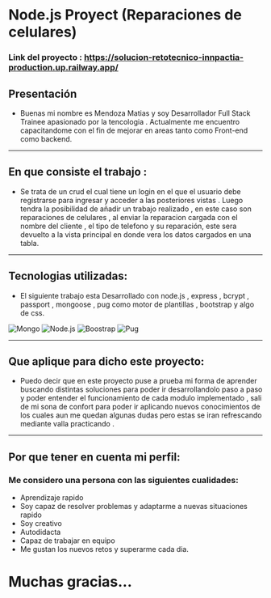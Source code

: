 # Node.js Proyect (Reparaciones de celulares)

### Link del proyecto : https://solucion-retotecnico-innpactia-production.up.railway.app/

## Presentación 

* Buenas mi nombre es Mendoza Matias y soy Desarrollador Full Stack Trainee apasionado por la tencologia . Actualmente me encuentro capacitandome con el fin de mejorar en areas tanto como Front-end como backend.
---
## En que consiste el trabajo :

* Se trata de un crud el cual tiene un login en el que el usuario debe registrarse para ingresar y acceder a las posteriores vistas . Luego tendra la posibilidad de añadir un trabajo realizado , en este caso son reparaciones de celulares , al enviar la reparacion cargada con el nombre del cliente , el tipo de telefono y su reparación, este sera devuelto a la vista principal en donde vera los datos cargados en una tabla.
---
## Tecnologias utilizadas:

* El siguiente trabajo esta Desarrollado con node.js , express , bcrypt , passport , mongoose , pug como motor de plantillas , bootstrap y algo de css.

![Mongo](https://golang.cafe/x/s/m/1UQjL4DFl6n7FOR1vhUGC8VvdiA?w=200&h=200)
![Node.js](https://hackr.io/tutorials/learn-node-js/logo/logo-node-js?ver=1673279530)
![Boostrap](https://avatars.githubusercontent.com/u/2918581?s=200&v=4)
![Pug](https://res.cloudinary.com/practicaldev/image/fetch/s--Rr7K5gOm--/c_limit%2Cf_auto%2Cfl_progressive%2Cq_auto%2Cw_880/https://dbalas.gallerycdn.vsassets.io/extensions/dbalas/vscode-html2pug/0.0.2/1532242577062/Microsoft.VisualStudio.Services.Icons.Default)

----
## Que aplique para dicho este proyecto:

* Puedo decir que en este proyecto puse a prueba mi forma de aprender buscando distintas soluciones para poder ir desarrollandolo paso a paso y poder entender el funcionamiento de cada modulo implementado , sali de mi sona de confort para poder ir aplicando nuevos conocimientos de los cuales aun me quedan algunas dudas pero estas se iran refrescando mediante valla practicando .
----

## Por que tener en cuenta mi perfil:
### Me considero una persona con las siguientes cualidades:
* Aprendizaje rapido
* Soy capaz de resolver problemas y adaptarme a nuevas situaciones rapido
* Soy creativo 
* Autodidacta
* Capaz de trabajar en equipo
* Me gustan los nuevos retos y superarme cada dia.


# Muchas gracias...



